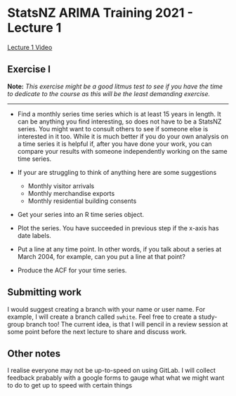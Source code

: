 # StatsNZ ARIMA Training 2021 - Lecture 1

[Lecture 1 Video](https://statsnewzealand-my.sharepoint.com/:v:/r/personal/steve_white_stats_govt_nz/Documents/Recordings/ARIMA%20Modelling%20-%20Lesson%201-20210923_094007-Meeting%20Recording.mp4?csf=1&web=1&e=dTMYc8)




## Exercise I  

**Note:** *This exercise might be a good litmus test to see if you have the time to dedicate to the course as this will be the least demanding exercise.*


***  

* Find a monthly series time series which is at least 15 years in length. It
can be anything you find interesting, so does not have to be a StatsNZ
series. You might want to consult others to see if someone else is interested
in it too. While it is much better if you do your own analysis on a time
series it is helpful if, after you have done your work, you can compare
your results with someone independently working on the same time series.

* If your are struggling to think of anything here are some suggestions
    - Monthly visitor arrivals
    - Monthly merchandise exports
    - Monthly residential building consents  
    
* Get your series into an R time series object.
* Plot the series. You have succeeded in previous step if the x-axis has date
labels.
* Put a line at any time point. In other words, if you talk about a series at
March 2004, for example, can you put a line at that point?
* Produce the ACF for your time series.

## Submitting work

I would suggest creating a branch with your name or user name.  For example, I will create a branch called `swhite`.  Feel free to create a study-group branch too! The current idea, is that I will pencil in a review session at some point before the next lecture to share and discuss work.  

## Other notes

I realise everyone may not be up-to-speed on using GitLab.  I will collect feedback prabably with a google forms to gauge what what we might want to do to get up to speed with certain things

